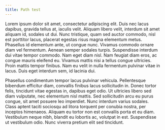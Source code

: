 ```yaml
---
title: Path test
---
```

Lorem ipsum dolor sit amet, consectetur adipiscing elit. Duis nec lacus dapibus, gravida tellus at, iaculis velit. Aliquam libero velit, interdum sit amet aliquam id, sodales ut dui. Nunc tristique, quam sed auctor commodo, nisl est porttitor lacus, placerat egestas risus magna elementum metus. Phasellus id elementum ante, ut congue nunc. Vivamus commodo ornare diam vel fermentum. Aenean semper sodales turpis. Suspendisse interdum dui vitae tempor commodo. Nam eget diam nisl. Nam feugiat diam eros, ac congue mauris eleifend eu. Vivamus mattis nisi a tellus congue ultricies. Proin mattis tempor finibus. Nam eu velit in nulla fermentum pulvinar vitae in lacus. Duis eget interdum sem, id lacinia dui.



Phasellus condimentum tempor lacus pulvinar vehicula. Pellentesque bibendum efficitur diam, convallis finibus lacus sollicitudin in. Donec tortor felis, tincidunt vitae egestas in, dapibus eget odio. Ut ultricies libero sed diam vulputate, nec elementum nisl mattis. Sed sollicitudin arcu eu purus congue, sit amet posuere leo imperdiet. Nunc interdum varius sodales. Class aptent taciti sociosqu ad litora torquent per conubia nostra, per inceptos himenaeos. Aliquam eu tortor non est convallis porta et eu diam. Vestibulum neque nibh, blandit eu lobortis ac, volutpat in est. Suspendisse ut vestibulum odio. Nunc viverra pretium elit sed tincidunt.
